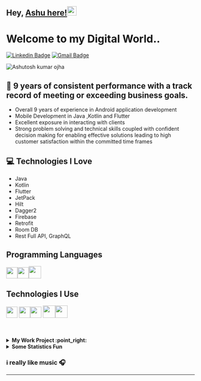 
## Hey, [Ashu here!](https://www.linkedin.com/in/ashutosh-kumar-ojha-b8275618)<img src="https://media.giphy.com/media/hvRJCLFzcasrR4ia7z/giphy.gif" width="25px">

<h1>Welcome to my Digital World..</h1> 


[![Linkedin Badge](https://img.shields.io/badge/-ashutoshkumarojha-blue?style=flat-square&logo=Linkedin&logoColor=white&link=https://www.linkedin.com/in/ashutosh-kumar-ojha-b8275618)](https://www.linkedin.com/in/ashutosh-kumar-ojha-b8275618) [![Gmail Badge](https://img.shields.io/badge/-ashutosh3ojha2007@gmail.com-c14438?style=flat-square&logo=Gmail&logoColor=white&link=mailto:ashutosh3ojha2007@gmail.com)](mailto:ashutosh3ojha2007@gmail.com) 

<p align="left"> <img src="https://visitor-badge.glitch.me/badge?page_id=https://github.com/ashutosh3ojha2007" alt="Ashutosh kumar ojha"/> </p>


## 🥇 9 years of consistent performance with a track record of meeting or exceeding business goals.
* Overall 9 years of experience in Android application development
* Mobile Development in Java ,Kotlin and Flutter
* Excellent exposure in interacting with clients
* Strong problem solving and technical skills coupled with confident decision making for enabling effective solutions leading to high customer satisfaction within the committed time frames


## :computer: Technologies I Love
* Java
* Kotlin
* Flutter
* JetPack
* Hilt
* Dagger2
* Firebase
* Retrofit
* Room DB
* Rest Full API, GraphQL


## Programming Languages
<img src = 'https://cdn.icon-icons.com/icons2/2699/PNG/512/java_vertical_logo_icon_167857.png' width='30'/><img src =
'https://sdtimes.com/wp-content/uploads/2019/10/1200px-Kotlin-logo.svg_.png' width='30'/><img src = 'https://github.com/MarikIshtar007/MarikIshtar007/blob/master/images/dart.svg' width='33'/> 
 
 ## Technologies I Use
 <img src = 'https://upload.wikimedia.org/wikipedia/commons/thumb/6/64/Android_logo_2019_%28stacked%29.svg/1200px-Android_logo_2019_%28stacked%29.svg.png' width='30'/> <img src = 'https://github.com/MarikIshtar007/MarikIshtar007/blob/master/images/flutter-logo.svg' width='30'/><img src = 'https://github.com/MarikIshtar007/MarikIshtar007/blob/master/images/git.svg' width='30'/> <img src = 'https://github.com/MarikIshtar007/MarikIshtar007/blob/master/images/nodejs.svg' width='33'/><img src = 'https://upload.wikimedia.org/wikipedia/commons/thumb/1/17/GraphQL_Logo.svg/1200px-GraphQL_Logo.svg.png' width='33'/>

 
<br />
<br />

<!-- start work project section -->
<details>
<summary><b> My Work Project :point_right:</b></summary>
<table>
  <thead>
    <tr>
      <th>Project Name</th>
      <th>Skills used</th>
      <th>Description</th>
    </tr>
  </thead>
  <tbody>
    <tr>
      <td><a href='https://play.google.com/store/apps/details?id=com.app.pulseprofile'>Pulse</a></td>
      <td>Android</td>
      <td>Microsoft Azure AD, Android Studio, GraphQL, Apollo Client, Microsoft Share point API , Microsoft Graph </td>
    </tr>
    <tr>
      <td><a href='https://play.google.com/store/apps/details?id=com.benefitexpressway.mobileapp'>Benefitexpressway</a></td>
      <td>Android</td>
      <td>Android Studio, Volley, REST API, Google Analytics, JSON, GIT</td>
    </tr>
    <tr>
      <td><a href="https://play.google.com/store/apps/details?id=com.trasers.mobile">Trasers</a></td>
      <td>Android</td>
      <td>Android Studio, Volley, REST API, AppsFlyer, JSON, GIT </td>
    </tr>
    <tr>
      <td><a href='https://play.google.com/store/apps/details?id=com.modastadoc.doctors'>MODASTA HEALTH Care</a></td>
      <td>Android</td>
      <td>Android Studio, Volley, REST API, Apsalar, JSON, GIT</td>
    </tr>
    <tr>
      <td><a href='https://play.google.com/store/apps/details?id=com.ikea.catalogue.android'>IKEA Catalogue</a></td>
      <td>Android</td>
      <td>Android Studio, Volley, REST API, Social Media integration, Google Map, JSON, GIT</td>
    </tr>
    <tr>
      <td><a href="https://play.google.com/store/apps/details?id=com.motoxpressuser">Moto Xpress</a></td>
      <td>Android</td>
      <td>Android Studio, Volley, REST API, Google Map, Google Place APIs, JSON, GIT </td>
    </tr>
   </tbody>
</table>
</details>
<!-- end work project section -->

<!-- start statics fun section -->
<details>
<summary><b> Some Statistics Fun </b></summary>
<div align="center">
<img src='https://github-readme-stats.vercel.app/api?username=ashutosh3ojha2007&show_icons=true&theme=tokyonight&count_private=true&line_height=40'  align="left" />
<img src='https://github-readme-stats.vercel.app/api/top-langs/?username=ashutosh3ojha2007&theme=tokyonight&hide_langs_below=4' />

[![trophy](https://github-profile-trophy.vercel.app/?username=ashutosh3ojha2007&theme=onedark&row=1&column=7)](https://github.com/ryo-ma/github-profile-trophy)

![](https://github-readme-streak-stats.herokuapp.com/?user=ashutosh3ojha2007&theme=dark)

<img src="https://activity-graph.herokuapp.com/graph?username=ashutosh3ojha2007&theme=react-dark&bg_color=20232a&hide_border=true" width="100%">

</div>
</details>
<!-- end statics fun section -->

<!-- start dynamic spotify spngs API -->
### i really like music :headphones:



****

